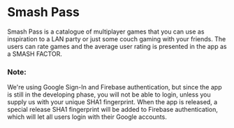 # Smash Pass
Smash Pass is a catalogue of multiplayer games that you can use as inspiration to a LAN party or just some couch gaming with your friends.
The users can rate games and the average user rating is presented in the app as a SMASH FACTOR.

### Note:
We're using Google Sign-In and Firebase authentication, but since the app is still in the developing phase, you will not be able to login, unless you supply us with your unique SHA1 fingerprint. When the app is released, a special release SHA1 fingerprint will be added to Firebase authentication, which will let all users login with their Google accounts.
